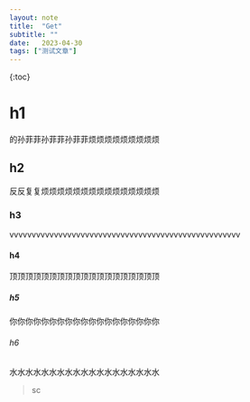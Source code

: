```yaml
---
layout: note
title:  "Get"
subtitle: ""
date:   2023-04-30 
tags: ["测试文章"]
---
```


{:toc}

# h1
的孙菲菲孙菲菲孙菲菲烦烦烦烦烦烦烦烦烦
## h2
反反复复烦烦烦烦烦烦烦烦烦烦烦烦烦烦烦
### h3
vvvvvvvvvvvvvvvvvvvvvvvvvvvvvvvvvvvvvvvvvvvvvvvvvvvv
#### h4
顶顶顶顶顶顶顶顶顶顶顶顶顶顶顶顶顶顶顶
##### h5
你你你你你你你你你你你你你你你你你你你
###### h6
水水水水水水水水水水水水水水水水水水水

> sc